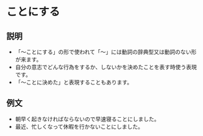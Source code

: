 # ことにする

## 説明

- 「～ことにする」の形で使われて「～」には動詞の辞典型又は動詞のない形が来ます。
- 自分の意志でどんな行為をするか、しないかを決めたことを表す時使う表現です。
- 「～ことに決めた」と表現することもあります。

## 例文

- 朝早く起きなければならないので早速寝ることにしました。
- 最近、忙しくなって休暇を行かないことにしました。
